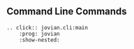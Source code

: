## Command Line Commands

```eval_rst
.. click:: jovian.cli:main
    :prog: jovian
    :show-nested:
```

<!-- #### Initialize

Requests for a API Key for a new user, can find the key at [Jovian](https://jnv.io). By clicking on `API key` button, key will be copied to the clipboard.

```
$ jovian init
```

#### Clone a Notebook

Clone a notebook form Jovian, by clicking on the `Clone` button of a notebook repo the whole clone command will be copied to the clipboard.

```
$ jovian clone {notebook_id}
```

#### Pull the latest Notebook

Pull the latest version of the notebook, use the command in a cloned repository or from a repository where you have committed to jovian.

```
$ jovian pull
```

```eval_rst
.. caution::
    Make sure the changes are committed if needed, pull overwrites the current notebook.
```

#### Install the required dependencies

Install all the dependencies required to the the cloned notebook, use the command in a cloned repository.

```
$ jovian install
```

```eval_rst
.. important:: The above command prompts
    `
    Please provide a name for the conda environment [{env_name}]:
    `

    Press enter to install the dependencies to `env_name` (base env if the content of the square brackets is empty) else provide the env name in the prompt.
```

#### Version

Displays the current installed version of jovian library.

```
$ jovian version
```

#### Enable or Disable Jupyter Notebook Extension

By default, the jovian jupyter extension is enabled.

```
$ jovian enable-extension
```

```
$ jovian disable-extension
```

```eval_rst
.. note::
    The changes are observed when the webpage of the notebook is refreshed.
``` -->
